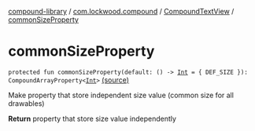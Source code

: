[compound-library](../../index.md) / [com.lockwood.compound](../index.md) / [CompoundTextView](index.md) / [commonSizeProperty](./common-size-property.md)

# commonSizeProperty

`protected fun commonSizeProperty(default: () -> `[`Int`](https://kotlinlang.org/api/latest/jvm/stdlib/kotlin/-int/index.html)` = { DEF_SIZE }): CompoundArrayProperty<`[`Int`](https://kotlinlang.org/api/latest/jvm/stdlib/kotlin/-int/index.html)`>` [(source)](https://github.com/lndmflngs/compound-text-view/tree/master/compound-library/src/main/java/com/lockwood/compound/CompoundTextView.kt#L1134)

Make property that store independent size value (common size for all drawables)

**Return**
property that store size value independently

